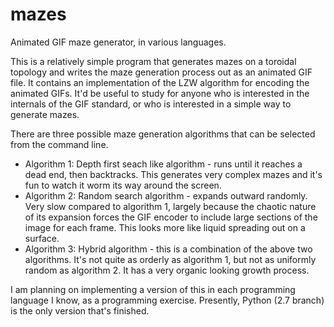 mazes
=====

Animated GIF maze generator, in various languages.

This is a relatively simple program that generates mazes on a toroidal topology and writes the maze generation process out as an animated GIF file.  It contains
an implementation of the LZW algorithm for encoding the animated GIFs.  It'd be useful to study for anyone who is interested in the internals of the GIF standard, or who is interested in a simple way to generate mazes.

There are three possible maze generation algorithms that can be selected from the command line.

* Algorithm 1:
	Depth first seach like algorithm - runs until it reaches a dead end, then backtracks.  This generates very complex mazes and it's fun to watch it worm its way around the screen.
* Algorithm 2:
	Random search algorithm - expands outward randomly.  Very slow compared to algorithm 1, largely because the chaotic nature of its expansion forces the GIF encoder to include large sections of the image for each frame.  This looks more like liquid spreading out on a surface.
* Algorithm 3:
	Hybrid algorithm - this is a combination of the above two algorithms.  It's not quite as orderly as algorithm 1, but not as uniformly random as algorithm 2.  It has a very organic looking growth process.
	

I am planning on implementing a version of this in each programming language I know, as a programming exercise.  Presently, Python (2.7 branch) is the only version that's finished.